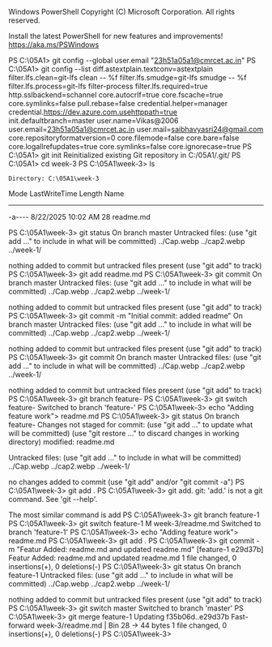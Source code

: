 Windows PowerShell
Copyright (C) Microsoft Corporation. All rights reserved.

Install the latest PowerShell for new features and improvements! https://aka.ms/PSWindows

PS C:\05A1> git config --global user.email "23h51a05a1@cmrcet.ac.in"
PS C:\05A1> git config --list
diff.astextplain.textconv=astextplain
filter.lfs.clean=git-lfs clean -- %f
filter.lfs.smudge=git-lfs smudge -- %f
filter.lfs.process=git-lfs filter-process
filter.lfs.required=true
http.sslbackend=schannel
core.autocrlf=true
core.fscache=true
core.symlinks=false
pull.rebase=false
credential.helper=manager
credential.https://dev.azure.com.usehttppath=true
init.defaultbranch=master
user.name=Vikas@2006
user.email=23h51a05a1@cmrcet.ac.in
user.mail=saibhavyasri24@gmail.com
core.repositoryformatversion=0
core.filemode=false
core.bare=false
core.logallrefupdates=true
core.symlinks=false
core.ignorecase=true
PS C:\05A1> git init
Reinitialized existing Git repository in C:/05A1/.git/
PS C:\05A1> cd week-3
PS C:\05A1\week-3> ls


    Directory: C:\05A1\week-3


Mode                 LastWriteTime         Length Name
----                 -------------         ------ ----
-a----         8/22/2025  10:02 AM             28 readme.md


PS C:\05A1\week-3> git status
On branch master
Untracked files:
  (use "git add <file>..." to include in what will be committed)
        ../Cap.webp
        ../cap2.webp
        ../week-1/

nothing added to commit but untracked files present (use "git add" to track)
PS C:\05A1\week-3> git add readme.md
PS C:\05A1\week-3> git commit
On branch master
Untracked files:
  (use "git add <file>..." to include in what will be committed)
        ../Cap.webp
        ../cap2.webp
        ../week-1/

nothing added to commit but untracked files present (use "git add" to track)
PS C:\05A1\week-3> git commit -m "Initial commit: added readme"
On branch master
Untracked files:
  (use "git add <file>..." to include in what will be committed)
        ../Cap.webp
        ../cap2.webp
        ../week-1/

nothing added to commit but untracked files present (use "git add" to track)
PS C:\05A1\week-3> git commit
On branch master
Untracked files:
  (use "git add <file>..." to include in what will be committed)
        ../Cap.webp
        ../cap2.webp
        ../week-1/

nothing added to commit but untracked files present (use "git add" to track)
PS C:\05A1\week-3> git branch feature-
PS C:\05A1\week-3> git switch feature-
Switched to branch 'feature-'
PS C:\05A1\week-3> echo "Adding feature work"> readme.md
PS C:\05A1\week-3> git status
On branch feature-
Changes not staged for commit:
  (use "git add <file>..." to update what will be committed)
  (use "git restore <file>..." to discard changes in working directory)
        modified:   readme.md

Untracked files:
  (use "git add <file>..." to include in what will be committed)
        ../Cap.webp
        ../cap2.webp
        ../week-1/

no changes added to commit (use "git add" and/or "git commit -a")
PS C:\05A1\week-3> git add .
PS C:\05A1\week-3> git add.
git: 'add.' is not a git command. See 'git --help'.

The most similar command is
        add
PS C:\05A1\week-3> git branch feature-1
PS C:\05A1\week-3> git switch feature-1
M       week-3/readme.md
Switched to branch 'feature-1'
PS C:\05A1\week-3> echo "Adding feature work"> readme.md
PS C:\05A1\week-3> git add .
PS C:\05A1\week-3> git commit -m "Featur Added: readme.md and updated readme.md"
[feature-1 e29d37b] Featur Added: readme.md and updated readme.md
 1 file changed, 0 insertions(+), 0 deletions(-)
PS C:\05A1\week-3> git status
On branch feature-1
Untracked files:
  (use "git add <file>..." to include in what will be committed)
        ../Cap.webp
        ../cap2.webp
        ../week-1/

nothing added to commit but untracked files present (use "git add" to track)
PS C:\05A1\week-3> git switch master
Switched to branch 'master'
PS C:\05A1\week-3> git merge feature-1
Updating f35b06d..e29d37b
Fast-forward
 week-3/readme.md | Bin 28 -> 44 bytes
 1 file changed, 0 insertions(+), 0 deletions(-)
PS C:\05A1\week-3>
